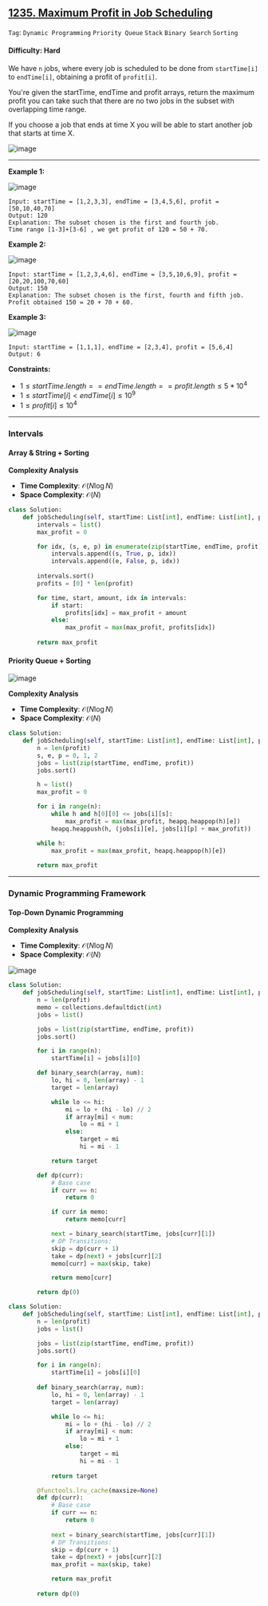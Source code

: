 ## [1235. Maximum Profit in Job Scheduling](https://leetcode.com/problems/maximum-profit-in-job-scheduling)

```Tag```: ```Dynamic Programming``` ```Priority Queue``` ```Stack``` ```Binary Search``` ```Sorting```

#### Difficulty: Hard

We have ```n``` jobs, where every job is scheduled to be done from ```startTime[i]``` to ```endTime[i]```, obtaining a profit of ```profit[i]```.

You're given the startTime, endTime and profit arrays, return the maximum profit you can take such that there are no two jobs in the subset with overlapping time range.

If you choose a job that ends at time X you will be able to start another job that starts at time X.

![image](https://github.com/quananhle/Python/assets/35042430/c8d9a71f-eec8-41dc-a371-666705a2d503)

---

__Example 1:__

![image](https://assets.leetcode.com/uploads/2019/10/10/sample1_1584.png)
```
Input: startTime = [1,2,3,3], endTime = [3,4,5,6], profit = [50,10,40,70]
Output: 120
Explanation: The subset chosen is the first and fourth job. 
Time range [1-3]+[3-6] , we get profit of 120 = 50 + 70.
```

__Example 2:__

![image](https://assets.leetcode.com/uploads/2019/10/10/sample22_1584.png)
```
Input: startTime = [1,2,3,4,6], endTime = [3,5,10,6,9], profit = [20,20,100,70,60]
Output: 150
Explanation: The subset chosen is the first, fourth and fifth job. 
Profit obtained 150 = 20 + 70 + 60.
```

__Example 3:__

![image](https://assets.leetcode.com/uploads/2019/10/10/sample3_1584.png)
```
Input: startTime = [1,1,1], endTime = [2,3,4], profit = [5,6,4]
Output: 6
```

__Constraints:__

- $1 \le startTime.length == endTime.length == profit.length \le 5 * 10^4$
- $1 \le startTime[i] \lt endTime[i] \le 10^9$
- $1 \le profit[i] \le 10^4$

---

### Intervals

#### Array & String + Sorting

__Complexity Analysis__

- __Time Complexity__: $\mathcal{O}(N \log N)$
- __Space Complexity__: $\mathcal{O}(N)$

```Python
class Solution:
    def jobScheduling(self, startTime: List[int], endTime: List[int], profit: List[int]) -> int:
        intervals = list()
        max_profit = 0

        for idx, (s, e, p) in enumerate(zip(startTime, endTime, profit)):
            intervals.append((s, True, p, idx))
            intervals.append((e, False, p, idx))
        
        intervals.sort()
        profits = [0] * len(profit)

        for time, start, amount, idx in intervals:
            if start:
                profits[idx] = max_profit + amount
            else:
                max_profit = max(max_profit, profits[idx])
            
        return max_profit
```

#### Priority Queue + Sorting

![image](https://github.com/quananhle/Python/assets/35042430/666c9d3d-7903-4404-8011-7fff1a857b1f)

__Complexity Analysis__

- __Time Complexity__: $\mathcal{O}(N \log N)$
- __Space Complexity__: $\mathcal{O}(N)$

```Python
class Solution:
    def jobScheduling(self, startTime: List[int], endTime: List[int], profit: List[int]) -> int:
        n = len(profit)
        s, e, p = 0, 1, 2
        jobs = list(zip(startTime, endTime, profit))
        jobs.sort()

        h = list()
        max_profit = 0

        for i in range(n):
            while h and h[0][0] <= jobs[i][s]:
                max_profit = max(max_profit, heapq.heappop(h)[e])
            heapq.heappush(h, (jobs[i][e], jobs[i][p] + max_profit))

        while h:
            max_profit = max(max_profit, heapq.heappop(h)[e])
        
        return max_profit
```

---

### Dynamic Programming Framework

#### Top-Down Dynamic Programming

__Complexity Analysis__

- __Time Complexity__: $\mathcal{O}(N \log N)$
- __Space Complexity__: $\mathcal{O}(N)$

![image](https://leetcode.com/problems/maximum-profit-in-job-scheduling/Figures/1235/1235A.png)

```Python
class Solution:
    def jobScheduling(self, startTime: List[int], endTime: List[int], profit: List[int]) -> int:
        n = len(profit)
        memo = collections.defaultdict(int)
        jobs = list()

        jobs = list(zip(startTime, endTime, profit))
        jobs.sort()

        for i in range(n):
            startTime[i] = jobs[i][0]

        def binary_search(array, num):
            lo, hi = 0, len(array) - 1
            target = len(array)

            while lo <= hi:
                mi = lo + (hi - lo) // 2
                if array[mi] < num:
                    lo = mi + 1
                else:
                    target = mi
                    hi = mi - 1

            return target

        def dp(curr):
            # Base case
            if curr == n:
                return 0

            if curr in memo:
                return memo[curr]

            next = binary_search(startTime, jobs[curr][1])
            # DP Transitions:
            skip = dp(curr + 1)
            take = dp(next) + jobs[curr][2]
            memo[curr] = max(skip, take)

            return memo[curr]

        return dp(0)
```

```Python
class Solution:
    def jobScheduling(self, startTime: List[int], endTime: List[int], profit: List[int]) -> int:
        n = len(profit)
        jobs = list()

        jobs = list(zip(startTime, endTime, profit))
        jobs.sort()

        for i in range(n):
            startTime[i] = jobs[i][0]
        
        def binary_search(array, num):
            lo, hi = 0, len(array) - 1
            target = len(array)

            while lo <= hi:
                mi = lo + (hi - lo) // 2
                if array[mi] < num:
                    lo = mi + 1
                else:
                    target = mi
                    hi = mi - 1
                
            return target

        @functools.lru_cache(maxsize=None)
        def dp(curr):
            # Base case
            if curr == n:
                return 0
            
            next = binary_search(startTime, jobs[curr][1])
            # DP Transitions:
            skip = dp(curr + 1)
            take = dp(next) + jobs[curr][2]
            max_profit = max(skip, take)

            return max_profit
        
        return dp(0)
```

